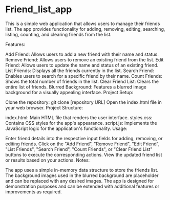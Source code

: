 # Friend_list_app
This is a simple web application that allows users to manage their friends list. The app provides functionality for adding, removing, editing, searching, listing, counting, and clearing friends from the list.

Features:

Add Friend: Allows users to add a new friend with their name and status.
Remove Friend: Allows users to remove an existing friend from the list.
Edit Friend: Allows users to update the name and status of an existing friend.
List Friends: Displays all the friends currently in the list.
Search Friend: Enables users to search for a specific friend by their name.
Count Friends: Shows the total number of friends in the list.
Clear Friend List: Clears the entire list of friends.
Blurred Background: Features a blurred image background for a visually appealing interface.
Project Setup:

Clone the repository: git clone [repository URL]
Open the index.html file in your web browser.
Project Structure:

index.html: Main HTML file that renders the user interface.
styles.css: Contains CSS styles for the app's appearance.
script.js: Implements the JavaScript logic for the application's functionality.
Usage:

Enter friend details into the respective input fields for adding, removing, or editing friends.
Click on the "Add Friend", "Remove Friend", "Edit Friend", "List Friends", "Search Friend", "Count Friends", or "Clear Friend List" buttons to execute the corresponding actions.
View the updated friend list or results based on your actions.
Notes:

The app uses a simple in-memory data structure to store the friends list.
The background images used in the blurred background are placeholder and can be replaced with any desired images.
The app is designed for demonstration purposes and can be extended with additional features or improvements as required.
